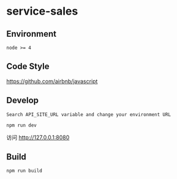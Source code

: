 # service-sales

## Environment

```
node >= 4
```

## Code Style

https://github.com/airbnb/javascript

## Develop

```
Search API_SITE_URL variable and change your environment URL

npm run dev
```

访问 http://127.0.0.1:8080

## Build

```
npm run build
```
